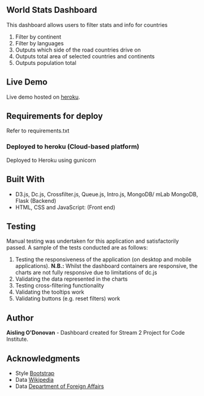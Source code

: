 ## World Stats Dashboard

This dashboard allows users to filter stats and info for countries
1.  Filter by continent
2.	Filter by languages
4.	Outputs which side of the road countries drive on
5.	Outputs total area of selected countries and continents
6.	Outputs population total


## Live Demo

Live demo hosted on [heroku](https://sheltered-beach-43367.herokuapp.com/).

## Requirements for deploy

Refer to requirements.txt

### Deployed to heroku (Cloud-based platform)

Deployed to Heroku using gunicorn


## Built With

* D3.js, Dc.js, Crossfilter.js, Queue.js, Intro.js, MongoDB/ mLab MongoDB, Flask (Backend)
* HTML, CSS and JavaScript: (Front end)

## Testing

Manual testing was undertaken for this application and satisfactorily passed. A sample of the tests conducted are as follows:
1.	Testing the responsiveness of the application (on desktop and mobile applications). **N.B.:** Whilst the dashboard 
containers are responsive, the charts are not fully responsive due to limitations of dc.js
2.	Validating the data represented in the charts
3.	Testing cross-filtering functionality
3.	Validating the tooltips work
4.	Validating buttons (e.g. reset filters) work


## Author

**Aisling O'Donovan** - Dashboard created for Stream 2 Project for Code Institute.

## Acknowledgments

* Style [Bootstrap](https://startbootstrap.com/)
* Data [Wikipedia](https://www.wikipedia.com/) 
* Data [Department of Foreign Affairs](https://www.dfa.ie/) 

